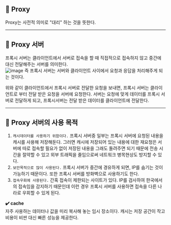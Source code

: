 ## 📌 Proxy
Proxy는 사전적 의미로 "대리" 하는 것을 뜻한다.

---
## 📌 Proxy 서버
프록시 서버는 클라이언트에서 서버로 접속을 할 때 직접적으로 접속하지 않고 중간에 대신 전달해주는 서버를 의미한다.   
![image](https://user-images.githubusercontent.com/85857465/178731856-37dae30e-6337-4d73-b26b-1bb3c438d577.png)
즉 프록시 서버는 서버와 클라이언트 사이에서 요청과 응답을 처리해주게 되는 것이다.   

위와 같이 클라이언트에서 프록시 서버로 전달한 요청을 보내면, 프록시 서버는 클라이언트로 부터 전달 받은 요청을 서버에 요청한다. 서버는 요청에 맞게 데이터를 프록시 서버로 전달하게 되고, 프록시서버는 전달 받은 데이터를 클라이언트에 전달한다.

---
## 📌 Proxy 서버의 사용 목적
1. `캐시데이터를 사용하기 위함이다.` 프록시 서버중 일부는 프록시 서버에 요청된 내용을 캐시를 사용해 저장해둔다. 그러면 캐시에 저장되어 있는 내용에 대한 재요청은 서버에 따로 접속할 필요가 없이 저장된 내용을 그래도 돌려주면 되기 때문에 전송 시간을 절약할 수 있고 외부 트래픽을 줄임으로써 네트워크 병목현상도 방지할 수 있다.
2. `보안목적으로 많이 사용된다.` 프록시 서버가 중간에 경유하게 되면, IP를 숨기는 것이 가능하기 때문이다. 또한 프록시 서버를 방화벽으로 사용하기도 한다.
3. `접속우회에 사용된다.` 간혹 접속이 제한되는 사이트가 있다. IP를 검사하여 한국에서의 접속임을 감지하기 때문인데 이런 경우 프록시 서버를 사용하면 접속을 다른 나라로 우회할 수 있게 된다.

**✔️ cache**   
자주 사용하는 데이터나 값을 미리 복사해 놓는 임시 장소이다. 캐시는 저장 공간이 작고 비용이 비싼 대신 빠른 성능을 제공한다.
